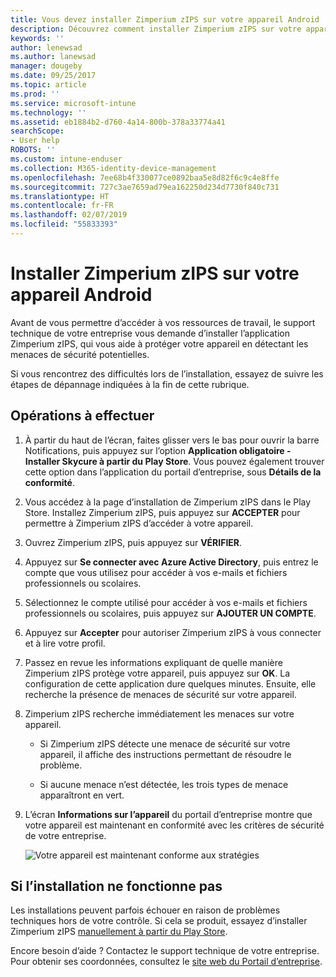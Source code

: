 ```yaml
---
title: Vous devez installer Zimperium zIPS sur votre appareil Android | Microsoft Docs
description: Découvrez comment installer Zimperium zIPS sur votre appareil Android.
keywords: ''
author: lenewsad
ms.author: lanewsad
manager: dougeby
ms.date: 09/25/2017
ms.topic: article
ms.prod: ''
ms.service: microsoft-intune
ms.technology: ''
ms.assetid: eb1884b2-d760-4a14-800b-378a33774a41
searchScope:
- User help
ROBOTS: ''
ms.custom: intune-enduser
ms.collection: M365-identity-device-management
ms.openlocfilehash: 7ee68b4f330077ce0892baa5e8d82f6c9c4e8ffe
ms.sourcegitcommit: 727c3ae7659ad79ea162250d234d7730f840c731
ms.translationtype: HT
ms.contentlocale: fr-FR
ms.lasthandoff: 02/07/2019
ms.locfileid: "55833393"
---
```

# <a name="install-zimperium-zips-on-your-android-device"></a>Installer Zimperium zIPS sur votre appareil Android

Avant de vous permettre d’accéder à vos ressources de travail, le support technique de votre entreprise vous demande d’installer l’application Zimperium zIPS, qui vous aide à protéger votre appareil en détectant les menaces de sécurité potentielles.

Si vous rencontrez des difficultés lors de l’installation, essayez de suivre les étapes de dépannage indiquées à la fin de cette rubrique.

## <a name="what-you-need-to-do"></a>Opérations à effectuer

1. À partir du haut de l’écran, faites glisser vers le bas pour ouvrir la barre Notifications, puis appuyez sur l’option **Application obligatoire - Installer Skycure à partir du Play Store**. Vous pouvez également trouver cette option dans l’application du portail d’entreprise, sous __Détails de la conformité__.

2. Vous accédez à la page d’installation de Zimperium zIPS dans le Play Store. Installez Zimperium zIPS, puis appuyez sur **ACCEPTER** pour permettre à Zimperium zIPS d’accéder à votre appareil.

3. Ouvrez Zimperium zIPS, puis appuyez sur **VÉRIFIER**.

4. Appuyez sur **Se connecter avec Azure Active Directory**, puis entrez le compte que vous utilisez pour accéder à vos e-mails et fichiers professionnels ou scolaires.

5. Sélectionnez le compte utilisé pour accéder à vos e-mails et fichiers professionnels ou scolaires, puis appuyez sur **AJOUTER UN COMPTE**.

6. Appuyez sur **Accepter** pour autoriser Zimperium zIPS à vous connecter et à lire votre profil.

7. Passez en revue les informations expliquant de quelle manière Zimperium zIPS protège votre appareil, puis appuyez sur **OK**. La configuration de cette application dure quelques minutes. Ensuite, elle recherche la présence de menaces de sécurité sur votre appareil.

8. Zimperium zIPS recherche immédiatement les menaces sur votre appareil.

   * Si Zimperium zIPS détecte une menace de sécurité sur votre appareil, il affiche des instructions permettant de résoudre le problème.

   * Si aucune menace n’est détectée, les trois types de menace apparaîtront en vert.

11. L’écran **Informations sur l’appareil** du portail d’entreprise montre que votre appareil est maintenant en conformité avec les critères de sécurité de votre entreprise.

    ![Votre appareil est maintenant conforme aux stratégies](./media/mtd-device-now-compliant-android.png)

## <a name="if-the-installation-doesnt-work"></a>Si l’installation ne fonctionne pas

Les installations peuvent parfois échouer en raison de problèmes techniques hors de votre contrôle. Si cela se produit, essayez d’installer Zimperium zIPS [manuellement à partir du Play Store](https://play.google.com/store/apps/details?id=com.zimperium.zips).

Encore besoin d’aide ? Contactez le support technique de votre entreprise. Pour obtenir ses coordonnées, consultez le [site web du Portail d’entreprise](https://go.microsoft.com/fwlink/?linkid=2010980).
